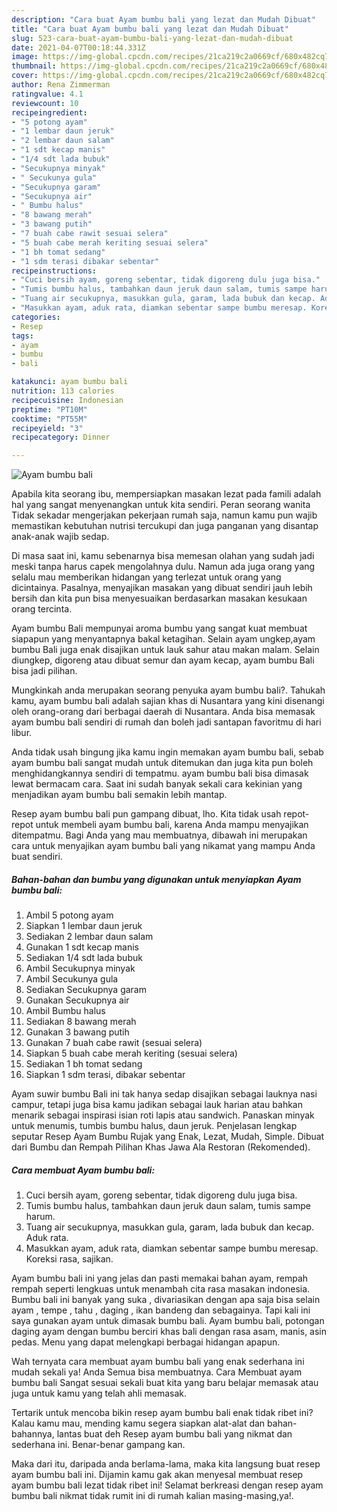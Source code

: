```yaml
---
description: "Cara buat Ayam bumbu bali yang lezat dan Mudah Dibuat"
title: "Cara buat Ayam bumbu bali yang lezat dan Mudah Dibuat"
slug: 523-cara-buat-ayam-bumbu-bali-yang-lezat-dan-mudah-dibuat
date: 2021-04-07T00:18:44.331Z
image: https://img-global.cpcdn.com/recipes/21ca219c2a0669cf/680x482cq70/ayam-bumbu-bali-foto-resep-utama.jpg
thumbnail: https://img-global.cpcdn.com/recipes/21ca219c2a0669cf/680x482cq70/ayam-bumbu-bali-foto-resep-utama.jpg
cover: https://img-global.cpcdn.com/recipes/21ca219c2a0669cf/680x482cq70/ayam-bumbu-bali-foto-resep-utama.jpg
author: Rena Zimmerman
ratingvalue: 4.1
reviewcount: 10
recipeingredient:
- "5 potong ayam"
- "1 lembar daun jeruk"
- "2 lembar daun salam"
- "1 sdt kecap manis"
- "1/4 sdt lada bubuk"
- "Secukupnya minyak"
- " Secukunya gula"
- "Secukupnya garam"
- "Secukupnya air"
- " Bumbu halus"
- "8 bawang merah"
- "3 bawang putih"
- "7 buah cabe rawit sesuai selera"
- "5 buah cabe merah keriting sesuai selera"
- "1 bh tomat sedang"
- "1 sdm terasi dibakar sebentar"
recipeinstructions:
- "Cuci bersih ayam, goreng sebentar, tidak digoreng dulu juga bisa."
- "Tumis bumbu halus, tambahkan daun jeruk daun salam, tumis sampe harum."
- "Tuang air secukupnya, masukkan gula, garam, lada bubuk dan kecap. Aduk rata."
- "Masukkan ayam, aduk rata, diamkan sebentar sampe bumbu meresap. Koreksi rasa, sajikan."
categories:
- Resep
tags:
- ayam
- bumbu
- bali

katakunci: ayam bumbu bali 
nutrition: 113 calories
recipecuisine: Indonesian
preptime: "PT10M"
cooktime: "PT55M"
recipeyield: "3"
recipecategory: Dinner

---
```



![Ayam bumbu bali](https://img-global.cpcdn.com/recipes/21ca219c2a0669cf/680x482cq70/ayam-bumbu-bali-foto-resep-utama.jpg)

Apabila kita seorang ibu, mempersiapkan masakan lezat pada famili adalah hal yang sangat menyenangkan untuk kita sendiri. Peran seorang  wanita Tidak sekadar mengerjakan pekerjaan rumah saja, namun kamu pun wajib memastikan kebutuhan nutrisi tercukupi dan juga panganan yang disantap anak-anak wajib sedap.

Di masa  saat ini, kamu sebenarnya bisa memesan olahan yang sudah jadi meski tanpa harus capek mengolahnya dulu. Namun ada juga orang yang selalu mau memberikan hidangan yang terlezat untuk orang yang dicintainya. Pasalnya, menyajikan masakan yang dibuat sendiri jauh lebih bersih dan kita pun bisa menyesuaikan berdasarkan masakan kesukaan orang tercinta. 

Ayam bumbu Bali mempunyai aroma bumbu yang sangat kuat membuat siapapun yang menyantapnya bakal ketagihan. Selain ayam ungkep,ayam bumbu Bali juga enak disajikan untuk lauk sahur atau makan malam. Selain diungkep, digoreng atau dibuat semur dan ayam kecap, ayam bumbu Bali bisa jadi pilihan.

Mungkinkah anda merupakan seorang penyuka ayam bumbu bali?. Tahukah kamu, ayam bumbu bali adalah sajian khas di Nusantara yang kini disenangi oleh orang-orang dari berbagai daerah di Nusantara. Anda bisa memasak ayam bumbu bali sendiri di rumah dan boleh jadi santapan favoritmu di hari libur.

Anda tidak usah bingung jika kamu ingin memakan ayam bumbu bali, sebab ayam bumbu bali sangat mudah untuk ditemukan dan juga kita pun boleh menghidangkannya sendiri di tempatmu. ayam bumbu bali bisa dimasak lewat bermacam cara. Saat ini sudah banyak sekali cara kekinian yang menjadikan ayam bumbu bali semakin lebih mantap.

Resep ayam bumbu bali pun gampang dibuat, lho. Kita tidak usah repot-repot untuk membeli ayam bumbu bali, karena Anda mampu menyajikan ditempatmu. Bagi Anda yang mau membuatnya, dibawah ini merupakan cara untuk menyajikan ayam bumbu bali yang nikamat yang mampu Anda buat sendiri.

<!--inarticleads1-->

##### Bahan-bahan dan bumbu yang digunakan untuk menyiapkan Ayam bumbu bali:

1. Ambil 5 potong ayam
1. Siapkan 1 lembar daun jeruk
1. Sediakan 2 lembar daun salam
1. Gunakan 1 sdt kecap manis
1. Sediakan 1/4 sdt lada bubuk
1. Ambil Secukupnya minyak
1. Ambil  Secukunya gula
1. Sediakan Secukupnya garam
1. Gunakan Secukupnya air
1. Ambil  Bumbu halus
1. Sediakan 8 bawang merah
1. Gunakan 3 bawang putih
1. Gunakan 7 buah cabe rawit (sesuai selera)
1. Siapkan 5 buah cabe merah keriting (sesuai selera)
1. Sediakan 1 bh tomat sedang
1. Siapkan 1 sdm terasi, dibakar sebentar


Ayam suwir bumbu Bali ini tak hanya sedap disajikan sebagai lauknya nasi campur, tetapi juga bisa kamu jadikan sebagai lauk harian atau bahkan menarik sebagai inspirasi isian roti lapis atau sandwich. Panaskan minyak untuk menumis, tumbis bumbu halus, daun jeruk. Penjelasan lengkap seputar Resep Ayam Bumbu Rujak yang Enak, Lezat, Mudah, Simple. Dibuat dari Bumbu dan Rempah Pilihan Khas Jawa Ala Restoran (Rekomended). 

<!--inarticleads2-->

##### Cara membuat Ayam bumbu bali:

1. Cuci bersih ayam, goreng sebentar, tidak digoreng dulu juga bisa.
1. Tumis bumbu halus, tambahkan daun jeruk daun salam, tumis sampe harum.
1. Tuang air secukupnya, masukkan gula, garam, lada bubuk dan kecap. Aduk rata.
1. Masukkan ayam, aduk rata, diamkan sebentar sampe bumbu meresap. Koreksi rasa, sajikan.


Ayam bumbu bali ini yang jelas dan pasti memakai bahan ayam, rempah rempah seperti lengkuas untuk menambah cita rasa masakan indonesia. Bumbu bali ini banyak yang suka , divariasikan dengan apa saja bisa selain ayam , tempe , tahu , daging , ikan bandeng dan sebagainya. Tapi kali ini saya gunakan ayam untuk dimasak bumbu bali. Ayam bumbu bali, potongan daging ayam dengan bumbu berciri khas bali dengan rasa asam, manis, asin pedas. Menu yang dapat melengkapi berbagai hidangan apapun. 

Wah ternyata cara membuat ayam bumbu bali yang enak sederhana ini mudah sekali ya! Anda Semua bisa membuatnya. Cara Membuat ayam bumbu bali Sangat sesuai sekali buat kita yang baru belajar memasak atau juga untuk kamu yang telah ahli memasak.

Tertarik untuk mencoba bikin resep ayam bumbu bali enak tidak ribet ini? Kalau kamu mau, mending kamu segera siapkan alat-alat dan bahan-bahannya, lantas buat deh Resep ayam bumbu bali yang nikmat dan sederhana ini. Benar-benar gampang kan. 

Maka dari itu, daripada anda berlama-lama, maka kita langsung buat resep ayam bumbu bali ini. Dijamin kamu gak akan menyesal membuat resep ayam bumbu bali lezat tidak ribet ini! Selamat berkreasi dengan resep ayam bumbu bali nikmat tidak rumit ini di rumah kalian masing-masing,ya!.

